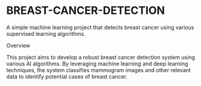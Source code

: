 # BREAST-CANCER-DETECTION
A simple machine learning project that detects breast cancer using various supervised learning algorithms.


Overview

This project aims to develop a robust breast cancer detection system using various AI algorithms. By leveraging machine learning and deep learning techniques, the system classifies mammogram images and other relevant data to identify potential cases of breast cancer.
